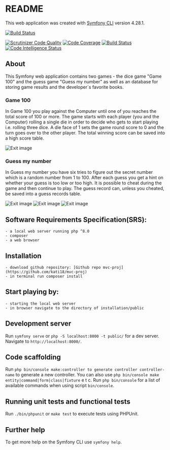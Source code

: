 # README

This web application was created with [Symfony CLI](https://symfony.com/download) version 4.28.1.

[![Build Status](https://app.travis-ci.com/kati18/mvc-proj.svg?branch=master)](https://app.travis-ci.com/kati18/mvc-proj)

[![Scrutinizer Code Quality](https://scrutinizer-ci.com/g/kati18/mvc-proj/badges/quality-score.png?b=master)](https://scrutinizer-ci.com/g/kati18/mvc-proj/?branch=master)
[![Code Coverage](https://scrutinizer-ci.com/g/kati18/mvc-proj/badges/coverage.png?b=master)](https://scrutinizer-ci.com/g/kati18/mvc-proj/?branch=master)
[![Build Status](https://scrutinizer-ci.com/g/kati18/mvc-proj/badges/build.png?b=master)](https://scrutinizer-ci.com/g/kati18/mvc-proj/build-status/master)
[![Code Intelligence Status](https://scrutinizer-ci.com/g/kati18/mvc-proj/badges/code-intelligence.svg?b=master)](https://scrutinizer-ci.com/code-intelligence)

## About

This Symfony web application contains two games - the dice game "Game 100" and the guess game "Guess my number" as well as an database for storing game results and the developer´s favorite books.

### Game 100

In Game 100 you play against the Computer until one of you reaches the total score of 100 or more. The game starts with each player (you and the Computer) rolling a single die in order to decide who gets to start playing i.e. rolling three dice. A die face of 1 sets the game round score to 0 and the turn goes over to the other player. The total winning score can be saved into a high score table.

![Exit image](public/img/dice.jpg?raw=true)

### Guess my number

In Guess my number you have six tries to figure out the secret number which is a random number from 1 to 100. After each guess you get a hint on whether your guess is too low or too high. It is possible to cheat during the game and then continue to play. The guess record can, unless you cheated, be saved into a guess records table.

![Exit image](public/img/numbers_2.jpg?raw=true)
![Exit image](public/img/numbers_3.jpg?raw=true)
![Exit image](public/img/numbers_4.jpg?raw=true)

## Software Requirements Specification(SRS):

    - a local web server running php ^8.0
    - composer
    - a web browser

## Installation

    - download github repository: [Github repo mvc-proj](https://github.com/kati18/mvc-proj)
    - in terminal run composer install

## Start playing by:

    - starting the local web server
    - in browser navigate to the directory of installation/public

## Development server

Run `symfony serve` or `php -S localhost:8000 -t public/` for a dev server. Navigate to `http://localhost:8000/`.


## Code scaffolding

Run `php bin/console make:controller to generate controller controller-name` to generate a new controller. You can also use `php bin/console make entity|command|form|class|fixture` e t c.
Run `php bin/console` for a list of available commands when using script `bin/console`.  


## Running unit tests and functional tests

Run `./bin/phpunit` or `make test` to execute tests using PHPUnit.


## Further help

To get more help on the Symfony CLI use `symfony help`.
